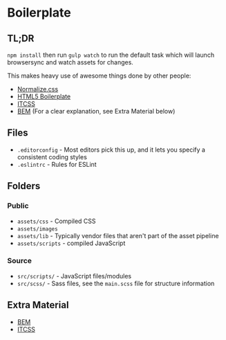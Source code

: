 # Boilerplate

## TL;DR
`npm install` then run `gulp watch` to run the default task which will launch browsersync and watch assets for changes.

This makes heavy use of awesome things done by other people:

* [Normalize.css](http://necolas.github.io/normalize.css/)
* [HTML5 Boilerplate](https://github.com/h5bp)
* [ITCSS](https://www.youtube.com/watch?v=1OKZOV-iLj4)
* [BEM](http://bem.info/) (For a clear explanation, see Extra Material below)

## Files

* `.editorconfig` - Most editors pick this up, and it lets you specify a consistent coding styles
* `.eslintrc` - Rules for ESLint

## Folders

### Public
* `assets/css` - Compiled CSS
* `assets/images`
* `assets/lib` - Typically vendor files that aren't part of the asset pipeline
* `assets/scripts` - compiled JavaScript

### Source
* `src/scripts/` - JavaScript files/modules
* `src/scss/` - Sass files, see the `main.scss` file for structure information

## Extra Material

* [BEM](http://csswizardry.com/2013/01/mindbemding-getting-your-head-round-bem-syntax/)
* [ITCSS](https://www.youtube.com/watch?v=1OKZOV-iLj4)
